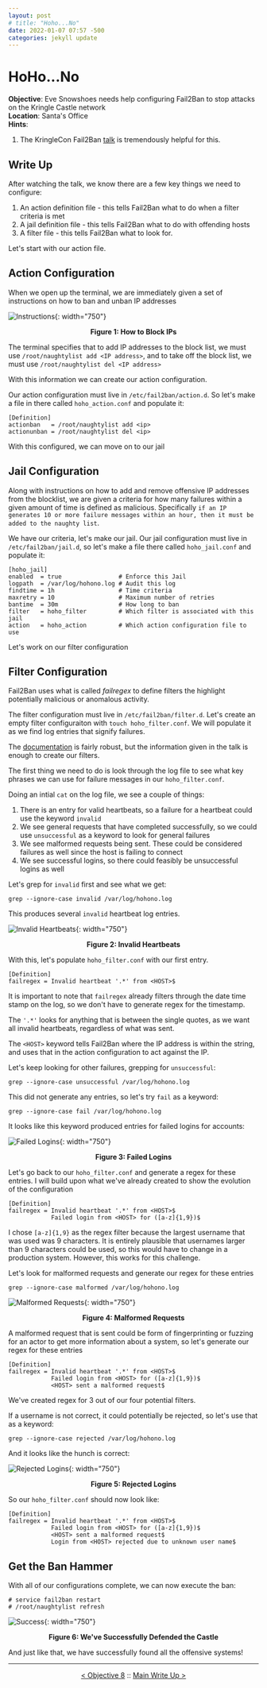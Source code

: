 ```yaml
---
layout: post
# title: "Hoho...No"
date: 2022-01-07 07:57 -500
categories: jekyll update
---
```


# HoHo...No

**Objective**: Eve Snowshoes needs help configuring Fail2Ban to stop attacks on the Kringle Castle network  
**Location**: Santa's Office  
**Hints**:   
1. The KringleCon Fail2Ban [talk](https://www.youtube.com/watch?v=Fwv2-uV6e5I) is tremendously helpful for this.

## Write Up

After watching the talk, we know there are a few key things we need to configure:
1. An action definition file - this tells Fail2Ban what to do when a filter criteria is met
2. A jail definition file - this tells Fail2Ban what to do with offending hosts
3. A filter file - this tells Fail2Ban what to look for.

Let's start with our action file.

## Action Configuration

When we open up the terminal, we are immediately given a set of instructions on how to ban and unban IP addresses

![Instructions](/assets/img/2021_sans_hhc/term/hoho_no/picture_1.PNG){: width="750"}
<p align="center"><strong>Figure 1: How to Block IPs</strong></p>

The terminal specifies that to add IP addresses to the block list, we must use `/root/naughtylist add <IP address>`, and to take off the block list, we must use `/root/naughtylist del <IP address>`

With this information we can create our action configuration. 

Our action configuration must live in `/etc/fail2ban/action.d`. So let's make a file in there called `hoho_action.conf` and populate it:

```
[Definition]
actionban   = /root/naughtylist add <ip>
actionunban = /root/naughtylist del <ip>
```

With this configured, we can move on to our jail

## Jail Configuration

Along with instructions on how to add and remove offensive IP addresses from the blocklist, we are given a criteria for how many failures within a given amount of time is defined as malicious. Specifically `if an IP generates 10 or more failure messages within an hour, then it must be added to the naughty list`.

We have our criteria, let's make our jail. Our jail configuration must live in `/etc/fail2ban/jail.d`, so let's make a file there called `hoho_jail.conf` and populate it:

```
[hoho_jail]
enabled  = true                # Enforce this Jail
logpath  = /var/log/hohono.log # Audit this log
findtime = 1h                  # Time criteria
maxretry = 10                  # Maximum number of retries
bantime	 = 30m                 # How long to ban
filter   = hoho_filter         # Which filter is associated with this jail
action   = hoho_action         # Which action configuration file to use
```

Let's work on our filter configuration

## Filter Configuration

Fail2Ban uses what is called *failregex* to define filters the highlight potentially malicious or anomalous activity.

The filter configuration must live in `/etc/fail2ban/filter.d`. Let's create an empty filter configuraiton with `touch hoho_filter.conf`. We will populate it as we find log entries that signify failures.

The [documentation](https://fail2ban.readthedocs.io/en/latest/filters.html) is fairly robust, but the information given in the talk is enough to create our filters.

The first thing we need to do is look through the log file to see what key phrases we can use for failure messages in our `hoho_filter.conf`.

Doing an intial `cat` on the log file, we see a couple of things:
1. There is an entry for valid heartbeats, so a failure for a heartbeat could use the keyword `invalid`
2. We see general requests that have completed successfully, so we could use `unsuccessful` as a keyword to look for general failures
3. We see malformed requests being sent. These could be considered failures as well since the host is failing to connect
4. We see successful logins, so there could feasibly be unsuccessful logins as well

Let's grep for `invalid` first and see what we get:

`grep --ignore-case invalid /var/log/hohono.log`

This produces several `invalid` heartbeat log entries.

![Invalid Heartbeats](/assets/img/2021_sans_hhc/term/hoho_no/picture_2.PNG){: width="750"}
<p align="center"><strong>Figure 2: Invalid Heartbeats</strong></p>

With this, let's populate `hoho_filter.conf` with our first entry.

```
[Definition]
failregex = Invalid heartbeat '.*' from <HOST>$
```

It is important to note that `failregex` already filters through the date time stamp on the log, so we don't have to generate regex for the timestamp.

The `'.*'` looks for anything that is between the single quotes, as we want all invalid heartbeats, regardless of what was sent.

The `<HOST>` keyword tells Fail2Ban where the IP address is within the string, and uses that in the action configuration to act against the IP.

Let's keep looking for other failures, grepping for `unsuccessful`:

```
grep --ignore-case unsuccessful /var/log/hohono.log
```

This did not generate any entries, so let's try `fail` as a keyword:
```
grep --ignore-case fail /var/log/hohono.log
```

It looks like this keyword produced entries for failed logins for accounts:

![Failed Logins](/assets/img/2021_sans_hhc/term/hoho_no/picture_3.PNG){: width="750"}
<p align="center"><strong>Figure 3: Failed Logins</strong></p>

Let's go back to our `hoho_filter.conf` and generate a regex for these entries. I will build upon what we've already created to show the evolution of the configuration

```
[Definition]
failregex = Invalid heartbeat '.*' from <HOST>$
			Failed login from <HOST> for ([a-z]{1,9})$
```

I chose `[a-z]{1,9}` as the regex filter because the largest username that was used was 9 characters. It is entirely plausible that usernames larger than 9 characters could be used, so this would have to change in a production system. However, this works for this challenge.

Let's look for malformed requests and generate our regex for these entries

```
grep --ignore-case malformed /var/log/hohono.log
```

![Malformed Requests](/assets/img/2021_sans_hhc/term/hoho_no/picture_4.PNG){: width="750"}
<p align="center"><strong>Figure 4: Malformed Requests</strong></p>

A malformed request that is sent could be form of fingerprinting or fuzzing for an actor to get more information about a system, so let's generate our regex for these entries

```
[Definition]
failregex = Invalid heartbeat '.*' from <HOST>$
			Failed login from <HOST> for ([a-z]{1,9})$
			<HOST> sent a malformed request$
```

We've created regex for 3 out of our four potential filters.

If a username is not correct, it could potentially be rejected, so let's use that as a keyword:

```
grep --ignore-case rejected /var/log/hohono.log
```

And it looks like the hunch is correct:

![Rejected Logins](/assets/img/2021_sans_hhc/term/hoho_no/picture_5.PNG){: width="750"}
<p align="center"><strong>Figure 5: Rejected Logins</strong></p>

So our `hoho_filter.conf` should now look like:

```
[Definition]
failregex = Invalid heartbeat '.*' from <HOST>$
			Failed login from <HOST> for ([a-z]{1,9})$
			<HOST> sent a malformed request$
			Login from <HOST> rejected due to unknown user name$
```

## Get the Ban Hammer

With all of our configurations complete, we can now execute the ban:

```
# service fail2ban restart
# /root/naughtylist refresh
```

![Success](/assets/img/2021_sans_hhc/term/hoho_no/picture_6.PNG){: width="750"}
<p align="center"><strong>Figure 6: We've Successfully Defended the Castle</strong></p>

And just like that, we have successfully found all the offensive systems!

---
<p align="center"><a href="/write_ups/2021_sans_hhc/obj/2022-01-06-SANS-Holiday-Hack-Objective-8">< Objective 8</a> :: <a href="/2021-SANS-Holiday-Hack-Challenge/">Main Write Up ></a></p>